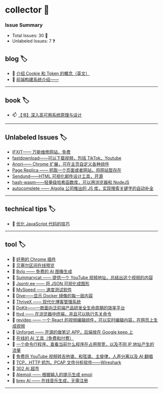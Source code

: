 # collector 📖
### Issue Summary
- Total Issues: 30 📝
- Unlabeled Issues: 7 ❓

## blog 🏷️
- 🛀 [介绍 Cookie 和 Token 的概念（英文）](https://github.com/dengaye/collector/issues/15)
- 🛀 [前端构建系统介绍——](https://github.com/dengaye/collector/issues/13)

---

## book 🏷️
- 📫 [【书】深入高可用系统原理与设计](https://github.com/dengaye/collector/issues/31)

---

## Unlabeled Issues 🏷️
-  [IFXIT—— 万能维修网站，免费](https://github.com/dengaye/collector/issues/34)
-  [fastdownload——可以下载视频，包括 TikTok、Youtube](https://github.com/dengaye/collector/issues/10)
-  [Anori—— Chrome 扩展，可在主页自定义各种组件](https://github.com/dengaye/collector/issues/9)
-  [Page Replica —— 抓取一个页面或者网站，将网站暂存在](https://github.com/dengaye/collector/issues/8)
-  [Sendund——HTML 可视化邮件设计工具，开源](https://github.com/dengaye/collector/issues/7)
-  [hash-wasm——轻量级哈希函数库，可以用浏览器和 NodeJS](https://github.com/dengaye/collector/issues/6)
-  [autocomplete —— Algolia 公司推出的 JS 库，实现搜索关键字的自动补全](https://github.com/dengaye/collector/issues/5)

---

## technical tips 🏷️
- 🛀 [优化 JavaScript 代码的技巧 ](https://github.com/dengaye/collector/issues/23)

---

## tool 🏷️
- 🛀 [好用的 Chrome 插件](https://github.com/dengaye/collector/issues/33)
- 🛀 [贝塞尔区间在线预览](https://github.com/dengaye/collector/issues/32)
- 🛀 [Bylo —— 免费的 AI 图像生成](https://github.com/dengaye/collector/issues/30)
- 🛀 [Summarycat —— 提供一个 YouTube 视频地址，总结出这个视频的内容](https://github.com/dengaye/collector/issues/29)
- 🛀 [Jsontr.ee —— 将 JSON 可视化成图形](https://github.com/dengaye/collector/issues/28)
- 🛀 [MySpeed —— 速度测试软件](https://github.com/dengaye/collector/issues/27)
- 🛀 [Dive——显示 Docker 镜像的每一层内容](https://github.com/dengaye/collector/issues/26)
- 🛀 [ThriveX —— 现代化博客管理系统](https://github.com/dengaye/collector/issues/25)
- 🛀 [DoKit——一款面向泛前端产品研发全生命周期的效率平台](https://github.com/dengaye/collector/issues/24)
- 🛀 [ttyd —— 在浏览器中终端，并且可以执行先关命令](https://github.com/dengaye/collector/issues/22)
- 🛀 [revideo —— 一个 React 的视频编辑组件，可以实时编辑内容，在网页上生成视频](https://github.com/dengaye/collector/issues/21)
- 🛀 [Unforget —— 开源的做笔记 APP，后端放在 Google keep 上](https://github.com/dengaye/collector/issues/20)
- 🛀 [在线的 AI 工具（免费和付费）](https://github.com/dengaye/collector/issues/19)
- 🛀 [一个命令行程序，查看当前什么程序在占用带宽，以及不同 IP 地址产生的流量](https://github.com/dengaye/collector/issues/18)
- 🛀 [免费将 YouTube 视频转吉他谱、和弦谱、主旋律，人声分离以及 AI 翻唱](https://github.com/dengaye/collector/issues/17)
- 🛀 [TCP、HTTP 抓包、PCAP 文件分析软件——Wireshark](https://github.com/dengaye/collector/issues/16)
- 🛀 [302 AI 超市](https://github.com/dengaye/collector/issues/14)
- 🛀 [AIemoji —— 根据输入的提示生成 emoji](https://github.com/dengaye/collector/issues/12)
- 🛀 [brev AI —— 在线音乐生成，无需注册](https://github.com/dengaye/collector/issues/11)

---

